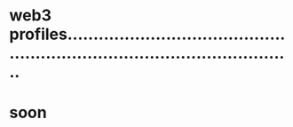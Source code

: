 # web3 profiles.................................................................................................
# soon
